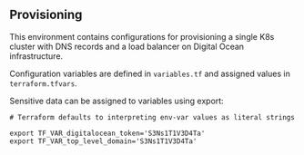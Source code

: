 Provisioning
---

This environment contains configurations for provisioning a single K8s cluster with DNS records and a load balancer on Digital Ocean infrastructure.

Configuration variables are defined in `variables.tf` and assigned values in `terraform.tfvars`.

Sensitive data can be assigned to variables using export:

```
# Terraform defaults to interpreting env-var values as literal strings

export TF_VAR_digitalocean_token='S3Ns1T1V3D4Ta'
export TF_VAR_top_level_domain='S3Ns1T1V3D4Ta'
```

